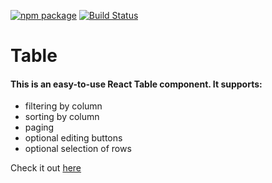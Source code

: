 [![npm package](https://img.shields.io/npm/v/tablo.svg?style=flat-square)](https://www.npmjs.org/package/tablo)
[![Build Status](https://travis-ci.org/callemall/tablo.svg?branch=master)](https://travis-ci.org/callemall/tablo)

# Table

#### This is an easy-to-use React Table component.  It supports:
 * filtering by column
 * sorting by column
 * paging
 * optional editing buttons
 * optional selection of rows

Check it out [here](https://output.jsbin.com/xesotuv)

